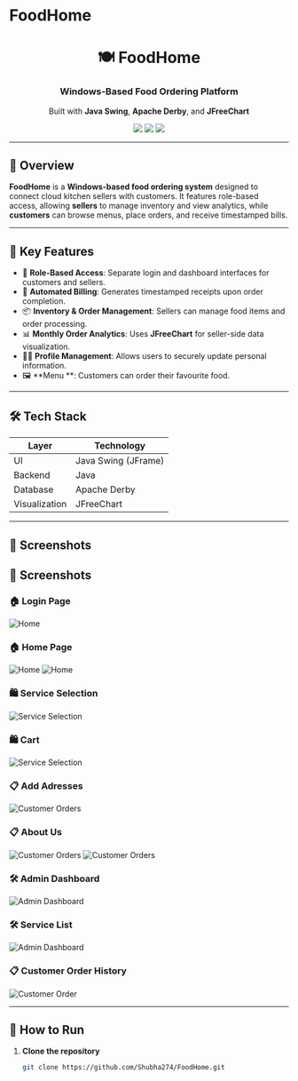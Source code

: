 # FoodHome

<div align="center">
  <h1>🍽️ FoodHome</h1>
  <h3> Windows-Based Food Ordering Platform</h3>
  <p>
    Built with <strong>Java Swing</strong>, <strong>Apache Derby</strong>, and <strong>JFreeChart</strong>
  </p>
  <img src="https://img.shields.io/badge/Platform-Windows-blue?style=flat-square" />
  <img src="https://img.shields.io/badge/Language-Java-orange?style=flat-square" />
  <img src="https://img.shields.io/badge/Database-Apache%20Derby-success?style=flat-square" />
</div>

---

## 📌 Overview

**FoodHome** is a **Windows-based food ordering system** designed to connect cloud kitchen sellers with customers. It features role-based access, allowing **sellers** to manage inventory and view analytics, while **customers** can browse menus, place orders, and receive timestamped bills.

---

## 🎯 Key Features

- 👥 **Role-Based Access**: Separate login and dashboard interfaces for customers and sellers.
- 🧾 **Automated Billing**: Generates timestamped receipts upon order completion.
- 📦 **Inventory & Order Management**: Sellers can manage food items and order processing.
- 📊 **Monthly Order Analytics**: Uses **JFreeChart** for seller-side data visualization.
- 🧑‍💻 **Profile Management**: Allows users to securely update personal information.
- 🖼️ **Menu **: Customers can order their favourite food.

---

## 🛠️ Tech Stack

| Layer         | Technology               |
|---------------|---------------------------|
| UI            | Java Swing (JFrame)       |
| Backend       | Java                      |
| Database      | Apache Derby              |
| Visualization | JFreeChart                |

---

## 📸 Screenshots

## 📸 Screenshots
### 🏠 Login Page  
![Home](./screenShots/Login_Form.png)
### 🏠 Home Page  
![Home](./Screenshots/homepage1.png)
![Home](./Screenshots/homepage2.png)

### 🛍️ Service Selection  
![Service Selection](./Screenshots/services.png)

### 🛍️ Cart 
![Service Selection](./Screenshots/cart.png)


### 📋 Add Adresses
![Customer Orders](./Screenshots/Add_Address.png)

### 📋 About Us
![Customer Orders](./Screenshots/about_us1.png)
![Customer Orders](./Screenshots/about_us2.png)


### 🛠️ Admin Dashboard  
![Admin Dashboard](./Screenshots/Add_services.png)

### 🛠️ Service List
![Admin Dashboard](./Screenshots/ServiceList.png)


### 📋 Customer Order History  
![Customer Order](./Screenshots/Orders.png)


---

## 🚀 How to Run

1. **Clone the repository**
   ```bash
   git clone https://github.com/Shubha274/FoodHome.git

